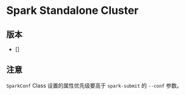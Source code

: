 # Spark Standalone Cluster

## 版本

* []

## 注意

`SparkConf` Class 设置的属性优先级要高于 `spark-submit` 的 `--conf` 参数。